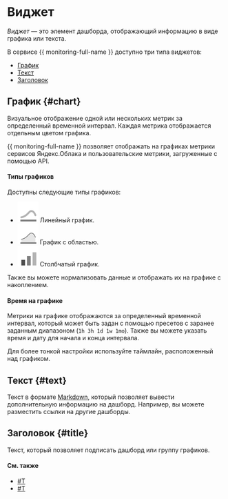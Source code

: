 # Виджет

_Виджет_ — это элемент дашборда, отображающий информацию в виде графика или текста.

В сервисе {{ monitoring-full-name }} доступно три типа виджетов:

- [График](#chart)
- [Текст](#text)
- [Заголовок](#title)

## График {#chart}
Визуальное отображение одной или нескольких метрик за определенный временной интервал.
Каждая метрика отображается отдельным цветом графика.

{{ monitoring-full-name }} позволяет отображать на графиках метрики сервисов Яндекс.Облака и пользовательские
метрики, загруженные с помощью API.

#### Типы графиков
Доступны следующие типы графиков:

- ![image](../../_assets/chart-lines.svg) Линейный график.
- ![image](../../_assets/chart-area.svg) График с областью.
- ![image](../../_assets/chart-columns.svg) Столбчатый график.

Также вы можете нормализовать данные и отображать их на графике с накоплением.

#### Время на графике

Метрики на графике отображаются за определенный временной интервал, который может быть задан с помощью пресетов с заранее заданным диапазоном (`1h 3h 1d 1w 1mo`). Также вы можете указать время и дату для начала и конца интервала.

Для более тонкой настройки используйте таймлайн, расположенный над графиком.

## Текст {#text}
Текст в формате [Markdown](https://ru.wikipedia.org/wiki/Markdown), который позволяет вывести дополнительную информацию на дашборд. Например, вы можете разместить ссылки на другие дашборды.

## Заголовок {#title}
Текст, который позволяет подписать дашборд или группу графиков.

#### См. также
- [#T](../../operations/chart/create.md)
- [#T](../../operations/chart/create-query.md)
